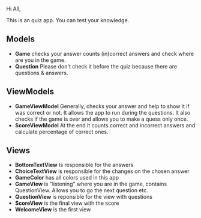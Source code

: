 Hi All,

This is an quiz app. You can test your knowledge. 

## Models
+ **Game** checks your answer counts (in)correct answers and check where are you in the game.
+ **Question** Please don't check it before the quiz because there are questions & answers. 

## ViewModels 
+ **GameViewModel** Generally, checks your answer and help to show it if was correct or not. It allows the app to run during the questions. It also checks if the game is over and allows you to make a quess only once.
+ **ScoreViewModel** At the end it counts correct and incorrect answers and calculate percentage of correct ones.

## Views 
+ **BottomTextView** Is responsible for the answers
+ **ChoiceTextView** is responsible for the changes on the chosen answer
+ **GameColor** has all colors used in this app
+ **GameView** is "listening" where you are in the game, contains QuestionView. Allows you to go the next question etc.
+ **QuestionView** is reponsible for the view with questions
+ **ScoreView** is the final view with the score
+ **WelcomeView** is the first view 